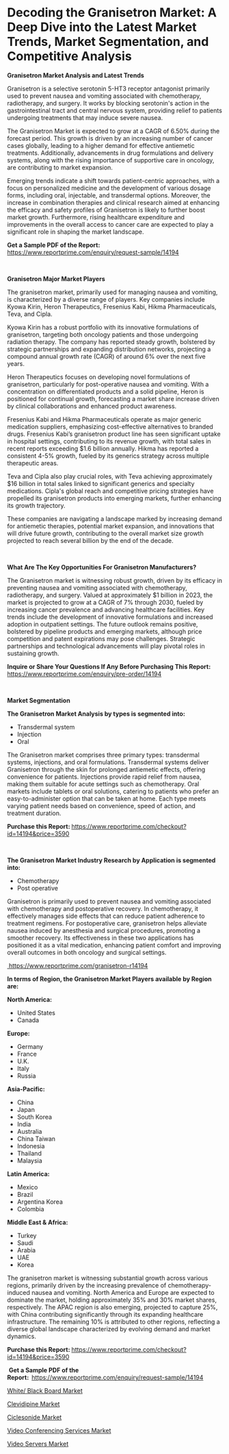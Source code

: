 <p><h1>Decoding the Granisetron Market: A Deep Dive into the Latest Market Trends, Market Segmentation, and Competitive Analysis</h1></p><p><strong>Granisetron Market Analysis and Latest Trends</strong></p>
<p><p>Granisetron is a selective serotonin 5-HT3 receptor antagonist primarily used to prevent nausea and vomiting associated with chemotherapy, radiotherapy, and surgery. It works by blocking serotonin's action in the gastrointestinal tract and central nervous system, providing relief to patients undergoing treatments that may induce severe nausea.</p><p>The Granisetron Market is expected to grow at a CAGR of 6.50% during the forecast period. This growth is driven by an increasing number of cancer cases globally, leading to a higher demand for effective antiemetic treatments. Additionally, advancements in drug formulations and delivery systems, along with the rising importance of supportive care in oncology, are contributing to market expansion. </p><p>Emerging trends indicate a shift towards patient-centric approaches, with a focus on personalized medicine and the development of various dosage forms, including oral, injectable, and transdermal options. Moreover, the increase in combination therapies and clinical research aimed at enhancing the efficacy and safety profiles of Granisetron is likely to further boost market growth. Furthermore, rising healthcare expenditure and improvements in the overall access to cancer care are expected to play a significant role in shaping the market landscape.</p></p>
<p><strong>Get a Sample PDF of the Report:&nbsp;</strong> <a href="https://www.reportprime.com/enquiry/request-sample/14194?utm_campaign=24&utm_medium=2&utm_source=Github&utm_content=ia&utm_term=29112024&utm_id=granisetron">https://www.reportprime.com/enquiry/request-sample/14194</a></p>
<p>&nbsp;</p>
<p><strong>Granisetron Major Market Players</strong></p>
<p><p>The granisetron market, primarily used for managing nausea and vomiting, is characterized by a diverse range of players. Key companies include Kyowa Kirin, Heron Therapeutics, Fresenius Kabi, Hikma Pharmaceuticals, Teva, and Cipla. </p><p>Kyowa Kirin has a robust portfolio with its innovative formulations of granisetron, targeting both oncology patients and those undergoing radiation therapy. The company has reported steady growth, bolstered by strategic partnerships and expanding distribution networks, projecting a compound annual growth rate (CAGR) of around 6% over the next five years.</p><p>Heron Therapeutics focuses on developing novel formulations of granisetron, particularly for post-operative nausea and vomiting. With a concentration on differentiated products and a solid pipeline, Heron is positioned for continual growth, forecasting a market share increase driven by clinical collaborations and enhanced product awareness.</p><p>Fresenius Kabi and Hikma Pharmaceuticals operate as major generic medication suppliers, emphasizing cost-effective alternatives to branded drugs. Fresenius Kabi’s granisetron product line has seen significant uptake in hospital settings, contributing to its revenue growth, with total sales in recent reports exceeding $1.6 billion annually. Hikma has reported a consistent 4-5% growth, fueled by its generics strategy across multiple therapeutic areas.</p><p>Teva and Cipla also play crucial roles, with Teva achieving approximately $16 billion in total sales linked to significant generics and specialty medications. Cipla's global reach and competitive pricing strategies have propelled its granisetron products into emerging markets, further enhancing its growth trajectory.</p><p>These companies are navigating a landscape marked by increasing demand for antiemetic therapies, potential market expansion, and innovations that will drive future growth, contributing to the overall market size growth projected to reach several billion by the end of the decade.</p></p>
<p>&nbsp;</p>
<p><strong>What Are The Key Opportunities For Granisetron Manufacturers?</strong></p>
<p><p>The Granisetron market is witnessing robust growth, driven by its efficacy in preventing nausea and vomiting associated with chemotherapy, radiotherapy, and surgery. Valued at approximately $1 billion in 2023, the market is projected to grow at a CAGR of 7% through 2030, fueled by increasing cancer prevalence and advancing healthcare facilities. Key trends include the development of innovative formulations and increased adoption in outpatient settings. The future outlook remains positive, bolstered by pipeline products and emerging markets, although price competition and patent expirations may pose challenges. Strategic partnerships and technological advancements will play pivotal roles in sustaining growth.</p></p>
<p><strong>Inquire or Share Your Questions If Any Before Purchasing This Report:</strong> <a href="https://www.reportprime.com/enquiry/pre-order/14194?utm_campaign=24&utm_medium=2&utm_source=Github&utm_content=ia&utm_term=29112024&utm_id=granisetron">https://www.reportprime.com/enquiry/pre-order/14194</a></p>
<p>&nbsp;</p>
<p><strong>Market Segmentation</strong></p>
<p><strong>The Granisetron Market Analysis by types is segmented into:</strong></p>
<p><ul><li>Transdermal system</li><li>Injection</li><li>Oral</li></ul></p>
<p><p>The Granisetron market comprises three primary types: transdermal systems, injections, and oral formulations. Transdermal systems deliver Granisetron through the skin for prolonged antiemetic effects, offering convenience for patients. Injections provide rapid relief from nausea, making them suitable for acute settings such as chemotherapy. Oral markets include tablets or oral solutions, catering to patients who prefer an easy-to-administer option that can be taken at home. Each type meets varying patient needs based on convenience, speed of action, and treatment duration.</p></p>
<p><strong>Purchase this Report:&nbsp;</strong><a href="https://www.reportprime.com/checkout?id=14194&price=3590&utm_campaign=24&utm_medium=2&utm_source=Github&utm_content=ia&utm_term=29112024&utm_id=granisetron">https://www.reportprime.com/checkout?id=14194&price=3590</a></p>
<p>&nbsp;</p>
<p><strong>The Granisetron Market Industry Research by Application is segmented into:</strong></p>
<p><ul><li>Chemotherapy</li><li>Post operative</li></ul></p>
<p><p>Granisetron is primarily used to prevent nausea and vomiting associated with chemotherapy and postoperative recovery. In chemotherapy, it effectively manages side effects that can reduce patient adherence to treatment regimens. For postoperative care, granisetron helps alleviate nausea induced by anesthesia and surgical procedures, promoting a smoother recovery. Its effectiveness in these two applications has positioned it as a vital medication, enhancing patient comfort and improving overall outcomes in both oncology and surgical settings.</p></p>
<p><a href="https://www.reportprime.com/granisetron-r14194?utm_campaign=24&utm_medium=2&utm_source=Github&utm_content=ia&utm_term=29112024&utm_id=granisetron">&nbsp;https://www.reportprime.com/granisetron-r14194</a></p>
<p><strong>In terms of Region, the Granisetron Market Players available by Region are:</strong></p>
<p>
    <p> <strong> North America: </strong>
        <ul>
            <li>United States</li>
            <li>Canada</li>
        </ul>
        </p> 
    <p> <strong> Europe: </strong>
        <ul>
            <li>Germany</li>
            <li>France</li>
            <li>U.K.</li>
            <li>Italy</li>
            <li>Russia</li>
        </ul>
        </p> 
    <p> <strong> Asia-Pacific: </strong>
        <ul>
            <li>China</li>
            <li>Japan</li>
            <li>South Korea</li>
            <li>India</li>
            <li>Australia</li>
            <li>China Taiwan</li>
            <li>Indonesia</li>
            <li>Thailand</li>
            <li>Malaysia</li>
        </ul>
        </p> 
    <p> <strong> Latin America: </strong>
        <ul>
            <li>Mexico</li>
            <li>Brazil</li>
            <li>Argentina Korea</li>
            <li>Colombia</li>
        </ul>
        </p> 
    <p> <strong> Middle East & Africa: </strong>
        <ul>
            <li>Turkey</li>
            <li>Saudi</li>
            <li>Arabia</li>
            <li>UAE</li>
            <li>Korea</li>
        </ul>
    </p>
    </p>
<p><p>The granisetron market is witnessing substantial growth across various regions, primarily driven by the increasing prevalence of chemotherapy-induced nausea and vomiting. North America and Europe are expected to dominate the market, holding approximately 35% and 30% market shares, respectively. The APAC region is also emerging, projected to capture 25%, with China contributing significantly through its expanding healthcare infrastructure. The remaining 10% is attributed to other regions, reflecting a diverse global landscape characterized by evolving demand and market dynamics.</p></p>
<p><strong>Purchase this Report: </strong><a href="https://www.reportprime.com/checkout?id=14194&price=3590&utm_campaign=24&utm_medium=2&utm_source=Github&utm_content=ia&utm_term=29112024&utm_id=granisetron">https://www.reportprime.com/checkout?id=14194&price=3590</a></p>
<p>&nbsp;<strong>Get a Sample PDF of the Report:&nbsp;&nbsp;</strong><a href="https://www.reportprime.com/enquiry/request-sample/14194?utm_campaign=24&utm_medium=2&utm_source=Github&utm_content=ia&utm_term=29112024&utm_id=granisetron">https://www.reportprime.com/enquiry/request-sample/14194</a></p>
<p><strong></strong></p>
<p><p><a href="https://issuu.com/reportprime-2/docs/white-black-board-market-size-2030.pptx?utm_campaign=24&utm_medium=2&utm_source=Github&utm_content=ia&utm_term=29112024&utm_id=granisetron">White/ Black Board Market</a></p><p><a href="https://github.com/YashRP12/Market-Research-Report-List-6/blob/main/clevidipine-market.md?utm_campaign=24&utm_medium=2&utm_source=Github&utm_content=ia&utm_term=29112024&utm_id=granisetron">Clevidipine Market</a></p><p><a href="https://github.com/JosephineMcguire65/Market-Research-Report-List-1/blob/main/ciclesonide-market.md?utm_campaign=24&utm_medium=2&utm_source=Github&utm_content=ia&utm_term=29112024&utm_id=granisetron">Ciclesonide Market</a></p><p><a href="https://www.linkedin.com/pulse/global-video-conferencing-services-market-set-expansion-projected-ktcie?utm_campaign=24&utm_medium=2&utm_source=Github&utm_content=ia&utm_term=29112024&utm_id=granisetron">Video Conferencing Services Market</a></p><p><a href="https://www.linkedin.com/pulse/video-servers-market-innovations-trends-comprehensive-study-2024-2031-0kirf?utm_campaign=24&utm_medium=2&utm_source=Github&utm_content=ia&utm_term=29112024&utm_id=granisetron">Video Servers Market</a></p></p>